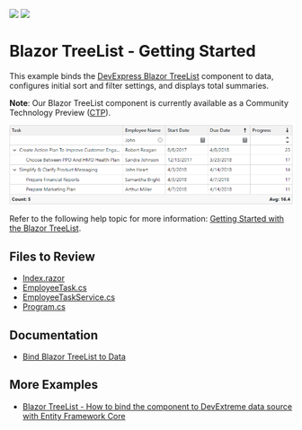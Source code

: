 <!-- default badges list -->
[![](https://img.shields.io/badge/Open_in_DevExpress_Support_Center-FF7200?style=flat-square&logo=DevExpress&logoColor=white)](https://supportcenter.devexpress.com/ticket/details/T1236217)
[![](https://img.shields.io/badge/📖_How_to_use_DevExpress_Examples-e9f6fc?style=flat-square)](https://docs.devexpress.com/GeneralInformation/403183)
<!-- default badges end -->
# Blazor TreeList - Getting Started

This example binds the [DevExpress Blazor TreeList](http://docs.devexpress.com/Blazor/404942/components/treelist) component to data, configures initial sort and filter settings, and displays total summaries.

**Note**: Our Blazor TreeList component is currently available as a Community Technology Preview ([CTP](https://www.devexpress.com/aboutus/pre-release.xml)).

![Get Started with DevExpress Blazor TreeList](/blazor-treelist-get-started.png)

Refer to the following help topic for more information: [Getting Started with the Blazor TreeList](https://docs.devexpress.com/Blazor/405000/components/treelist/get-started-with-blazor-treelist).

## Files to Review

- [Index.razor](./CS/GetStartedWithTreeList/Components/Pages/Index.razor)
- [EmployeeTask.cs](./CS/GetStartedWithTreeList/Services/EmployeeTask.cs)
- [EmployeeTaskService.cs](./CS/GetStartedWithTreeList/Services/EmployeeTaskService.cs)
- [Program.cs](./CS/GetStartedWithTreeList/Program.cs)

## Documentation

- [Bind Blazor TreeList to Data](http://docs.devexpress.devx/Blazor/404976/components/tree-list/bind-to-data?v=24.1)

## More Examples

- [Blazor TreeList - How to bind the component to DevExtreme data source with Entity Framework Core](https://github.com/DevExpress-Examples/blazor-treelist-bind-to-server-side-data)
